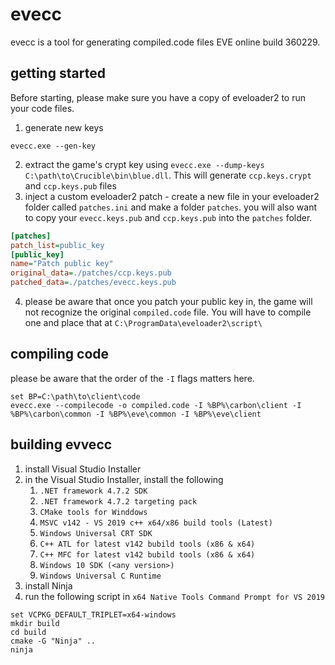 # evecc
evecc is a tool for generating compiled.code files EVE online build 360229.

## getting started
Before starting, please make sure you have a copy of eveloader2 to run your code files.
1. generate new keys
```shell
evecc.exe --gen-key
```
2. extract the game's crypt key using `evecc.exe --dump-keys C:\path\to\Crucible\bin\blue.dll`.  This will generate `ccp.keys.crypt` and `ccp.keys.pub` files
3. inject a custom eveloader2 patch - create a new file in your eveloader2 folder called `patches.ini` and make a folder `patches`.
you will also want to copy your `evecc.keys.pub` and `ccp.keys.pub` into the `patches` folder.
```ini
[patches]
patch_list=public_key
[public_key]
name="Patch public key"
original_data=./patches/ccp.keys.pub
patched_data=./patches/evecc.keys.pub
```
4. please be aware that once you patch your public key in, the game will not recognize the original `compiled.code` file.  You will have to compile one and place that at `C:\ProgramData\eveloader2\script\`

## compiling code
please be aware that the order of the `-I` flags matters here.
```shell
set BP=C:\path\to\client\code
evecc.exe --compilecode -o compiled.code -I %BP%\carbon\client -I %BP%\carbon\common -I %BP%\eve\common -I %BP%\eve\client
```

## building evvecc
1. install Visual Studio Installer
2. in the Visual Studio Installer, install the following
   1. `.NET framework 4.7.2 SDK`
   2. `.NET framework 4.7.2 targeting pack`
   3. `CMake tools for Winddows`
   4. `MSVC v142 - VS 2019 c++ x64/x86 build tools (Latest)`
   5. `Windows Universal CRT SDK`
   6. `C++ ATL for latest v142 bubild tools (x86 & x64)`
   7. `C++ MFC for latest v142 bubild tools (x86 & x64)`
   8. `Windows 10 SDK (<any version>)`
   9. `Windows Universal C Runtime`
2. install Ninja
3. run the following script in `x64 Native Tools Command Prompt for VS 2019`

```shell
set VCPKG_DEFAULT_TRIPLET=x64-windows
mkdir build
cd build
cmake -G "Ninja" ..
ninja
```
